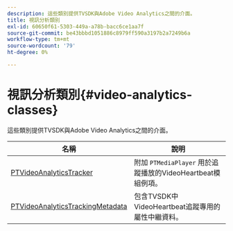 ```yaml
---
description: 這些類別提供TVSDK與Adobe Video Analytics之間的介面。
title: 視訊分析類別
exl-id: 60650f61-5303-449a-a78b-bacc6ce1aa7f
source-git-commit: be43bbbd1051886c8979ff590a3197b2a7249b6a
workflow-type: tm+mt
source-wordcount: '79'
ht-degree: 0%

---
```


# 視訊分析類別{#video-analytics-classes}

這些類別提供TVSDK與Adobe Video Analytics之間的介面。

| 名稱 | 說明 |
|---|---|
| [PTVideoAnalyticsTracker](https://help.adobe.com/en_US/primetime/api/psdk/vhl_tvsdk_ios/Classes/PTVideoAnalyticsTracker.html) | 附加 `PTMediaPlayer` 用於追蹤播放的VideoHeartbeat模組例項。 |
| [PTVideoAnalyticsTrackingMetadata](https://help.adobe.com/en_US/primetime/api/psdk/vhl_tvsdk_ios/Classes/PTVideoAnalyticsTrackingMetadata.html) | 包含TVSDK中VideoHeartbeat追蹤專用的屬性中繼資料。 |
